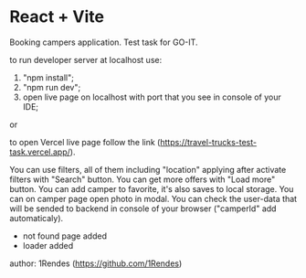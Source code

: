 # React + Vite

Booking campers application. Test task for GO-IT.

to run developer server at localhost use:

1.  "npm install";
2.  "npm run dev";
3.  open live page on localhost with port that you see in console of your IDE;

or

to open Vercel live page follow the link (https://travel-trucks-test-task.vercel.app/).

You can use filters, all of them including "location" applying after activate filters with "Search" button.
You can get more offers with "Load more" button.
You can add camper to favorite, it's also saves to local storage.
You can on camper page open photo in modal.
You can check the user-data that will be sended to backend in console of your browser ("camperId" add automaticaly).

- not found page added
- loader added

author: 1Rendes (https://github.com/1Rendes)
